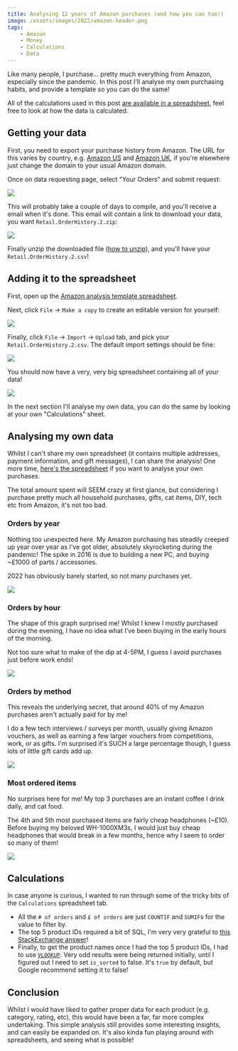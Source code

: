 ```yaml
---
title: Analysing 12 years of Amazon purchases (and how you can too!)
image: /assets/images/2022/amazon-header.png
tags:
    - Amazon
    - Money
    - Calculations
    - Data
---
```


Like many people, I purchase... pretty much everything from Amazon, especially since the pandemic. In this post I'll analyse my own purchasing habits, and provide a template so you can do the same!

All of the calculations used in this post [are available in a spreadsheet](https://docs.google.com/spreadsheets/d/11faLlOZjgjIRu5zCa9KMKONDCnDs1ZpzDy_mozxVjSg/edit), feel free to look at how the data is calculated.

## Getting your data

First, you need to export your purchase history from Amazon. The URL for this varies by country, e.g. [Amazon US](https://www.amazon.com/hz/privacy-central/data-requests/preview.html) and [Amazon UK](https://www.amazon.co.uk/hz/privacy-central/data-requests/preview.html), if you're elsewhere just change the domain to your usual Amazon domain.

Once on data requesting page, select "Your Orders" and submit request:

[![](/assets/images/2022/amazon-request-thumbnail.png)](/assets/images/2022/amazon-request.png)

This will probably take a couple of days to compile, and you'll receive a email when it's done. This email will contain a link to download your data, you want `Retail.OrderHistory.2.zip`:

[![](/assets/images/2022/amazon-download-thumbnail.png)](/assets/images/2022/amazon-download.png)

Finally unzip the downloaded file ([how to unzip](https://support.microsoft.com/en-us/windows/zip-and-unzip-files-f6dde0a7-0fec-8294-e1d3-703ed85e7ebc)), and you'll have your `Retail.OrderHistory.2.csv`! 

## Adding it to the spreadsheet

First, open up the [Amazon analysis template spreadsheet](https://docs.google.com/spreadsheets/d/11faLlOZjgjIRu5zCa9KMKONDCnDs1ZpzDy_mozxVjSg/edit). 

Next, click `File` -> `Make a copy` to create an editable version for yourself:

[![](/assets/images/2022/amazon-copy.png)](/assets/images/2022/amazon-copy.png)

Finally, click `File` -> `Import` -> `Upload` tab, and pick your `Retail.OrderHistory.2.csv`. The default import settings should be fine:

[![](/assets/images/2022/amazon-import.png)](/assets/images/2022/amazon-import.png)

You should now have a very, very big spreadsheet containing all of your data!

[![](/assets/images/2022/amazon-data-thumbnail.png)](/assets/images/2022/amazon-data.png)

In the next section I'll analyse my own data, you can do the same by looking at your own "Calculations" sheet.

## Analysing my own data

Whilst I can't share my own spreadsheet (it contains multiple addresses, payment information, and gift messages), I can share the analysis! One more time, [here's the spreadsheet](https://docs.google.com/spreadsheets/d/11faLlOZjgjIRu5zCa9KMKONDCnDs1ZpzDy_mozxVjSg/edit) if you want to analyse your own purchases.

The total amount spent will SEEM crazy at first glance, but considering I purchase pretty much all household purchases, gifts, cat items, DIY, tech etc from Amazon, it's not too bad.

### Orders by year

Nothing too unexpected here. My Amazon purchasing has steadily creeped up year over year as I've got older, absolutely skyrocketing during the pandemic! The spike in 2016 is due to building a new PC, and buying ~£1000 of parts / accessories.

2022 has obviously barely started, so not many purchases yet.

[![](/assets/images/2022/amazon-byyear.png)](/assets/images/2022/amazon-byyear.png)

### Orders by hour

The shape of this graph surprised me! Whilst I knew I mostly purchased during the evening, I have no idea what I've been buying in the early hours of the morning. 

Not too sure what to make of the dip at 4-5PM, I guess I avoid purchases just before work ends!

[![](/assets/images/2022/amazon-byhour.png)](/assets/images/2022/amazon-byhour.png)

### Orders by method

This reveals the underlying secret, that around 40% of my Amazon purchases aren't actually paid for by me!

I do a few tech interviews / surveys per month, usually giving Amazon vouchers, as well as earning a few larger vouchers from competitions, work, or as gifts. I'm surprised it's SUCH a large percentage though, I guess lots of little gift cards add up.

[![](/assets/images/2022/amazon-method.png)](/assets/images/2022/amazon-method.png)

### Most ordered items

No surprises here for me! My top 3 purchases are an instant coffee I drink daily, and cat food. 

The 4th and 5th most purchased items are fairly cheap headphones (~£10). Before buying my beloved WH-1000XM3s, I would just buy cheap headphones that would break in a few months, hence why I seem to order so many of them! 

[![](/assets/images/2022/amazon-mostordered.png)](/assets/images/2022/amazon-mostordered.png)

## Calculations

In case anyone is curious, I wanted to run through some of the tricky bits of the `Calculations` spreadsheet tab.

* All the `# of orders` and `£ of orders` are just `COUNTIF` and `SUMIF`s for the value to filter by.
* The top 5 product IDs required a bit of SQL, I'm very very grateful to [this StackExchange answer](https://webapps.stackexchange.com/a/127705/140439)!
* Finally, to get the product names once I had the top 5 product IDs, I had to use [`VLOOKUP`](https://support.google.com/docs/answer/3093318?hl=en-GB). Very odd results were being returned initially, until I figured out I need to set `is_sorted` to false. It's `true` by default, but Google recommend setting it to false! 

## Conclusion

Whilst I would have liked to gather proper data for each product (e.g. category, rating, etc), this would have been a far, far more complex undertaking. This simple analysis still provides some interesting insights, and can easily be expanded on. It's also kinda fun playing around with spreadsheets, and seeing what is possible!
